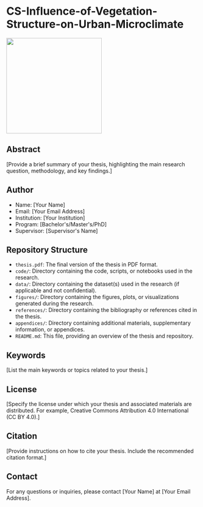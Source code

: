 # CS-Influence-of-Vegetation-Structure-on-Urban-Microclimate

<img src="https://myoctocat.com/assets/images/base-octocat.svg" width="250px">

## Abstract

[Provide a brief summary of your thesis, highlighting the main research question, methodology, and key findings.]

## Author

- Name: [Your Name]
- Email: [Your Email Address]
- Institution: [Your Institution]
- Program: [Bachelor's/Master's/PhD]
- Supervisor: [Supervisor's Name]

## Repository Structure

- `thesis.pdf`: The final version of the thesis in PDF format.
- `code/`: Directory containing the code, scripts, or notebooks used in the research.
- `data/`: Directory containing the dataset(s) used in the research (if applicable and not confidential).
- `figures/`: Directory containing the figures, plots, or visualizations generated during the research.
- `references/`: Directory containing the bibliography or references cited in the thesis.
- `appendices/`: Directory containing additional materials, supplementary information, or appendices.
- `README.md`: This file, providing an overview of the thesis and repository.

## Keywords

[List the main keywords or topics related to your thesis.]

## License

[Specify the license under which your thesis and associated materials are distributed. For example, Creative Commons Attribution 4.0 International (CC BY 4.0).]

## Citation

[Provide instructions on how to cite your thesis. Include the recommended citation format.]

## Contact

For any questions or inquiries, please contact [Your Name] at [Your Email Address].
